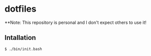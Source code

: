 # dotfiles

**Note: This repository is personal and I don't expect others to use it!

## Intallation

```console
$ ./bin/init.bash
```

